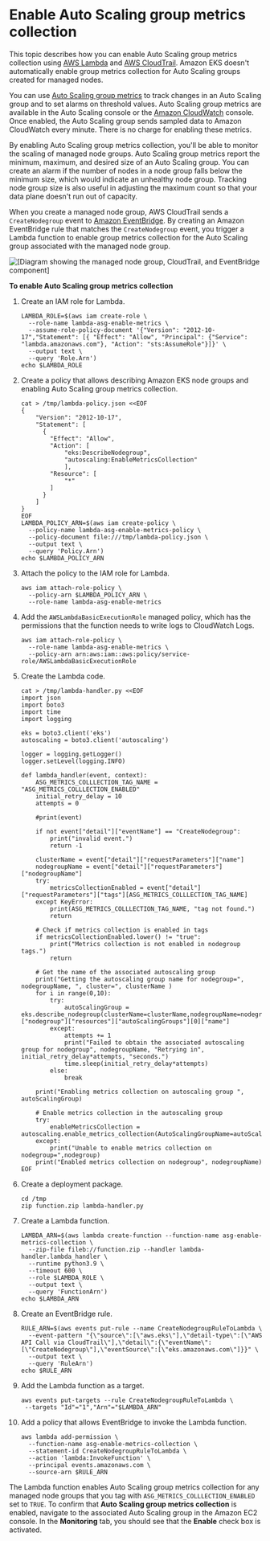 # Enable Auto Scaling group metrics collection<a name="enable-asg-metrics"></a>

This topic describes how you can enable Auto Scaling group metrics collection using [AWS Lambda](https://aws.amazon.com/lambda) and [AWS CloudTrail](https://aws.amazon.com/cloudtrail)\. Amazon EKS doesn't automatically enable group metrics collection for Auto Scaling groups created for managed nodes\.

You can use [Auto Scaling group metrics](https://docs.aws.amazon.com/autoscaling/ec2/userguide/ec2-auto-scaling-cloudwatch-monitoring.html) to track changes in an Auto Scaling group and to set alarms on threshold values\. Auto Scaling group metrics are available in the Auto Scaling console or the [Amazon CloudWatch](https://aws.amazon.com/cloudwatch) console\. Once enabled, the Auto Scaling group sends sampled data to Amazon CloudWatch every minute\. There is no charge for enabling these metrics\.

By enabling Auto Scaling group metrics collection, you'll be able to monitor the scaling of managed node groups\. Auto Scaling group metrics report the minimum, maximum, and desired size of an Auto Scaling group\. You can create an alarm if the number of nodes in a node group falls below the minimum size, which would indicate an unhealthy node group\. Tracking node group size is also useful in adjusting the maximum count so that your data plane doesn't run out of capacity\.

When you create a managed node group, AWS CloudTrail sends a `CreateNodegroup` event to [Amazon EventBridge](https://aws.amazon.com/eventbridge)\. By creating an Amazon EventBridge rule that matches the `CreateNodegroup` event, you trigger a Lambda function to enable group metrics collection for the Auto Scaling group associated with the managed node group\.

![\[Diagram showing the managed node group, CloudTrail, and EventBridge component\]](http://docs.aws.amazon.com/eks/latest/userguide/images/enable-asg-metrics.png)

**To enable Auto Scaling group metrics collection**

1. Create an IAM role for Lambda\.

   ```
   LAMBDA_ROLE=$(aws iam create-role \
     --role-name lambda-asg-enable-metrics \
     --assume-role-policy-document '{"Version": "2012-10-17","Statement": [{ "Effect": "Allow", "Principal": {"Service": "lambda.amazonaws.com"}, "Action": "sts:AssumeRole"}]}' \
     --output text \
     --query 'Role.Arn')
   echo $LAMBDA_ROLE
   ```

1. Create a policy that allows describing Amazon EKS node groups and enabling Auto Scaling group metrics collection\.

   ```
   cat > /tmp/lambda-policy.json <<EOF
   {
       "Version": "2012-10-17",
       "Statement": [
         {
           "Effect": "Allow",
           "Action": [
               "eks:DescribeNodegroup",
               "autoscaling:EnableMetricsCollection"
               ],
           "Resource": [
               "*"
           ]
         }
       ]
   }
   EOF
   LAMBDA_POLICY_ARN=$(aws iam create-policy \
     --policy-name lambda-asg-enable-metrics-policy \
     --policy-document file:///tmp/lambda-policy.json \
     --output text \
     --query 'Policy.Arn')
   echo $LAMBDA_POLICY_ARN
   ```

1. Attach the policy to the IAM role for Lambda\.

   ```
   aws iam attach-role-policy \
     --policy-arn $LAMBDA_POLICY_ARN \
     --role-name lambda-asg-enable-metrics
   ```

1. Add the `AWSLambdaBasicExecutionRole` managed policy, which has the permissions that the function needs to write logs to CloudWatch Logs\.

   ```
   aws iam attach-role-policy \
     --role-name lambda-asg-enable-metrics \
     --policy-arn arn:aws:iam::aws:policy/service-role/AWSLambdaBasicExecutionRole
   ```

1. Create the Lambda code\.

   ```
   cat > /tmp/lambda-handler.py <<EOF
   import json
   import boto3
   import time
   import logging
   
   eks = boto3.client('eks')
   autoscaling = boto3.client('autoscaling')
   
   logger = logging.getLogger()
   logger.setLevel(logging.INFO)
   
   def lambda_handler(event, context):
       ASG_METRICS_COLLLECTION_TAG_NAME = "ASG_METRICS_COLLLECTION_ENABLED"
       initial_retry_delay = 10
       attempts = 0 
       
       #print(event)
       
       if not event["detail"]["eventName"] == "CreateNodegroup":
           print("invalid event.")
           return -1
           
       clusterName = event["detail"]["requestParameters"]["name"]
       nodegroupName = event["detail"]["requestParameters"]["nodegroupName"]
       try:
           metricsCollectionEnabled = event["detail"]["requestParameters"]["tags"][ASG_METRICS_COLLLECTION_TAG_NAME]
       except KeyError:
           print(ASG_METRICS_COLLLECTION_TAG_NAME, "tag not found.")
           return
       
       # Check if metrics collection is enabled in tags
       if metricsCollectionEnabled.lower() != "true":
           print("Metrics collection is not enabled in nodegroup tags.")
           return
       
       # Get the name of the associated autoscaling group
       print("Getting the autoscaling group name for nodegroup=", nodegroupName, ", cluster=", clusterName )
       for i in range(0,10):
           try:
               autoScalingGroup = eks.describe_nodegroup(clusterName=clusterName,nodegroupName=nodegroupName)["nodegroup"]["resources"]["autoScalingGroups"][0]["name"]
           except:
               attempts += 1
               print("Failed to obtain the associated autoscaling group for nodegroup", nodegroupName, "Retrying in", initial_retry_delay*attempts, "seconds.")
               time.sleep(initial_retry_delay*attempts)
           else:
               break
       
       print("Enabling metrics collection on autoscaling group ", autoScalingGroup)
       
       # Enable metrics collection in the autoscaling group
       try:
           enableMetricsCollection = autoscaling.enable_metrics_collection(AutoScalingGroupName=autoScalingGroup,Granularity="1Minute")
       except:
           print("Unable to enable metrics collection on nodegroup=",nodegroup)
       print("Enabled metrics collection on nodegroup", nodegroupName)
   EOF
   ```

1. Create a deployment package\.

   ```
   cd /tmp 
   zip function.zip lambda-handler.py
   ```

1. Create a Lambda function\.

   ```
   LAMBDA_ARN=$(aws lambda create-function --function-name asg-enable-metrics-collection \
     --zip-file fileb://function.zip --handler lambda-handler.lambda_handler \
     --runtime python3.9 \
     --timeout 600 \
     --role $LAMBDA_ROLE \
     --output text \
     --query 'FunctionArn')
   echo $LAMBDA_ARN
   ```

1. Create an EventBridge rule\.

   ```
   RULE_ARN=$(aws events put-rule --name CreateNodegroupRuleToLambda \
     --event-pattern "{\"source\":[\"aws.eks\"],\"detail-type\":[\"AWS API Call via CloudTrail\"],\"detail\":{\"eventName\":[\"CreateNodegroup\"],\"eventSource\":[\"eks.amazonaws.com\"]}}" \
     --output text \
     --query 'RuleArn')
   echo $RULE_ARN
   ```

1. Add the Lambda function as a target\.

   ```
   aws events put-targets --rule CreateNodegroupRuleToLambda \
    --targets "Id"="1","Arn"="$LAMBDA_ARN"
   ```

1. Add a policy that allows EventBridge to invoke the Lambda function\.

   ```
   aws lambda add-permission \
     --function-name asg-enable-metrics-collection \
     --statement-id CreateNodegroupRuleToLambda \
     --action 'lambda:InvokeFunction' \
     --principal events.amazonaws.com \
     --source-arn $RULE_ARN
   ```

The Lambda function enables Auto Scaling group metrics collection for any managed node groups that you tag with `ASG_METRICS_COLLLECTION_ENABLED` set to `TRUE`\. To confirm that **Auto Scaling group metrics collection** is enabled, navigate to the associated Auto Scaling group in the Amazon EC2 console\. In the **Monitoring** tab, you should see that the **Enable** check box is activated\.